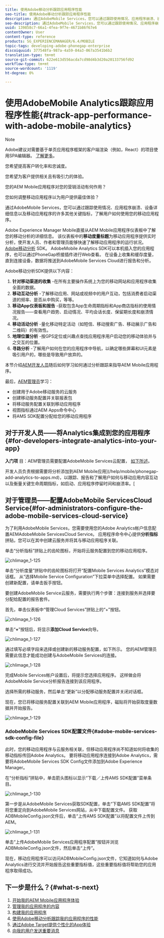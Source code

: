 ```yaml
---
title: 使用Adobe移动分析跟踪应用程序性能
seo-title: 使用Adobe移动分析跟踪应用程序性能
description: 通过AdobeMobile Services，您可以通过跟踪使用情况、应用程序崩溃、设备详细信息以及移动应用程序的许多其他关键指标，了解用户如何使用您的移动应用程序。 可查看本页以了解更多信息。
seo-description: 通过AdobeMobile Services，您可以通过跟踪使用情况、应用程序崩溃、设备详细信息以及移动应用程序的许多其他关键指标，了解用户如何使用您的移动应用程序。 可查看本页以了解更多信息。
uuid: 139858c7-66a1-4fea-9f7e-4671b86f67e6
contentOwner: User
content-type: reference
products: SG_EXPERIENCEMANAGER/6.4/MOBILE
topic-tags: developing-adobe-phonegap-enterprise
discoiquuid: 377548fa-987a-4a59-84a3-067a3541b6b2
translation-type: tm+mt
source-git-commit: 622e613d556acda7cd98d4b3d20a20133756fd92
workflow-type: tm+mt
source-wordcount: '1119'
ht-degree: 0%

---
```



# 使用AdobeMobile Analytics跟踪应用程序性能{#track-app-performance-with-adobe-mobile-analytics}

>[!NOTE]
>
>Adobe建议对需要基于单页应用程序框架的客户端渲染（例如，React）的项目使用SPA编辑器。 [了解更多](/help/sites-developing/spa-overview.md)。

您希望提高客户转化率和忠诚度。

您希望为客户提供相关且有吸引力的体验。

您的AEM Mobile应用程序对您的营销活动有何作用？

您如何调整移动应用程序以为用户提供最佳体验？

通过AdobeMobile Services，您可以通过跟踪使用情况、应用程序崩溃、设备详细信息以及移动应用程序的许多其他关键指标，了解用户如何使用您的移动应用程序。

Adobe Experience Manager Mobile直接从AEM Mobile应用程序仪表板中了解您的移动分析的详细信息。 该仪表板中的&#x200B;**移动度量标题**&#x200B;为移动应用程序提供实时分析，使开发人员、作者和管理员能够快速了解移动应用程序的运行状况。 [Adobe移动分析](https://www.adobe.com/ca/solutions/digital-analytics/mobile-web-apps-analytics.html) SDK。 AdobeMobile Analytics SDK可以本机插入您的应用程序，也可以通过PhoneGap桥接插件进行Web查看。 在设备上收集和缓存度量，直到连接设备，数据将推送到AdobeMobile Services Cloud进行报告和分析。

Adobe移动分析SDK提供以下内容：

1. **针对移动渠道的收集** -在所有主要操作系统上为您的移动网站和应用程序收集全面的数据。
1. **移动互动分析** -了解移动应用、网站或视频中的用户互动，包括消费者启动渠道的频率、是否从中购买，等等。
1. **移动App仪表板和报告** -获取包含App生命周期指标和App商店指标的使用情况报告——查看用户趋势、启动情况、平均会话长度、保留期长度和崩溃情况。
1. **移动活动分析** -量化移动特定活动（如短信、移动搜索广告、移动展示广告和二维码）的有效性。
1. **地理位置分析** -按GPS定位或兴趣点查找应用程序用户启动您的移动体验并与之交互的位置。
1. **寻路分析** -了解用户如何在您的应用程序中导航，以确定哪些屏幕和UI元素是吸引用户的，哪些是导致用户放弃的。

本节介绍[AEM开发人员](#developers)随后如何学习如何通过分析跟踪来指导AEM Mobile应用程序。

最后，[AEM管理员](#administrators)学习：

* 创建用于Adobe移动服务的云服务
* 创建移动服务配置并关联报表包
* 将移动服务配置关联到移动应用程序
* 视图指标通过AEM Apps命令中心
* 将AMS SDK配置分配给您的移动应用程序

## 对于开发人员——将Analytics集成到您的应用程序{#for-developers-integrate-analytics-into-your-app}

**入门项** 目：AEM管理员需要配置AdobeMobile Services云配置， [如下所述](#amscloudserviceconfig)。

开发人员负责根据需要将分析添加到AEM Mobile应用](/help/mobile/phonegap-add-analytics-to-apps.md)，以跟踪、报告和了解用户如何与移动应用内容互动以及衡量关键生命周期指标，如启动、应用程序停留时间和崩溃率。[

## 对于管理员——配置AdobeMobile ServicesCloud Service{#for-administrators-configure-the-adobe-mobile-services-cloud-service}

为了利用AdobeMobile Services，您需要使用您的Adobe Analytics帐户信息配置AEMAdobeMobile ServicesCloud Service。 应用程序命令中心提供&#x200B;**分析指标**&#x200B;拼贴，您可以在其中创建云服务并将其与移动应用程序关联。

单击“分析指标”拼贴上的齿轮图标，开始将云服务配置到您的移动应用程序。

![chlimage_1-125](assets/chlimage_1-125.png)

单击“分析度量”拼贴中的齿轮图标将打开“配置Mobile Services Analytics”模态对话框。 从“选择Mobile Service Configuration”下拉菜单中选择配置。 如果需要创建新配置，请单击扳手按钮。

要创建AdobeMobile Service云服务，需要执行两个步骤：连接到服务并选择要分配给配置的报告套件。

首先，单击仪表板中“管理Cloud Services”拼贴上的“+”按钮。

![chlimage_1-126](assets/chlimage_1-126.png)

单击“**+**”按钮后，将显示&#x200B;**添加Cloud Service**&#x200B;向导。

![chlimage_1-127](assets/chlimage_1-127.png)

通过填写必填字段来选择或创建新的移动服务配置，如下所示。 您的AEM管理员需要此信息才能成功创建与AdobeMobile Services的连接。

![chlimage_1-128](assets/chlimage_1-128.png)

完成Mobile Services帐户设置后，将提示您选择应用程序。 这样做会将AdobeMobile Service分析报告连接到该应用程序。

选择所需的移动服务，然后单击“更新”以分配移动服务配置并关闭对话框。

现在，您已将移动服务配置关联到AEM Mobile应用程序，磁贴将开始获取度量数据并开始报告。

![chlimage_1-129](assets/chlimage_1-129.png)

### AdobeMobile Services SDK配置文件{#adobe-mobile-services-sdk-config-file}

此时，您的移动应用程序与云服务相关联，但移动应用程序尚不知道如何将收集的移动指标传回Adobe Analytics。 要将移动应用程序连接到Adobe Analytics，需要将AdobeMobile Services SDK Config文件添加到Adobe Experience Manager。

在“分析指标”拼贴中，单击箭头图标以显示“下载／上传AMS SDK配置”菜单条目。

![chlimage_1-130](assets/chlimage_1-130.png)

第一步是从AdobeMobile Services获取SDK配置，单击“下载AMS SDK配置”将将您重定向到AdobeMobile Services网站，从中下载配置文件。 获取ADBMobileConfig.json文件后，单击“上传AMS SDK配置”以将配置文件上传到AEM。

![chlimage_1-131](assets/chlimage_1-131.png)

单击“上传AdobeMobile Services应用程序配置”按钮并浏览ADBMobileConfig.json文件，然后单击“上传”。

现在，移动应用程序可以访问ADBMobileConfig.json文件，它知道如何与Adobe Analytics进行交流并开始报告这些重要指标值，这些重要指标值将帮助您的应用程序取得成功。

## 下一步是什么？{#what-s-next}

1. [开始我的AEM Mobile应用程序体验](/help/mobile/starting-aem-phonegap-app.md)
1. [管理我的应用程序的内容](/help/mobile/phonegap-manage-app-content.md)
1. [构建我的应用程序](/help/mobile/building-app-mobile-phonegap.md)
1. [使用Adobe移动分析跟踪我的应用程序的性能](/help/mobile/phonegap-intro-to-app-analytics.md)
1. [通过Adobe Target提供个性化的App体验](/help/mobile/phonegap-aem-mobile-content-personalization.md)
1. [向我的用户发送重要消息](/help/mobile/phonegap-push-notifications.md)
